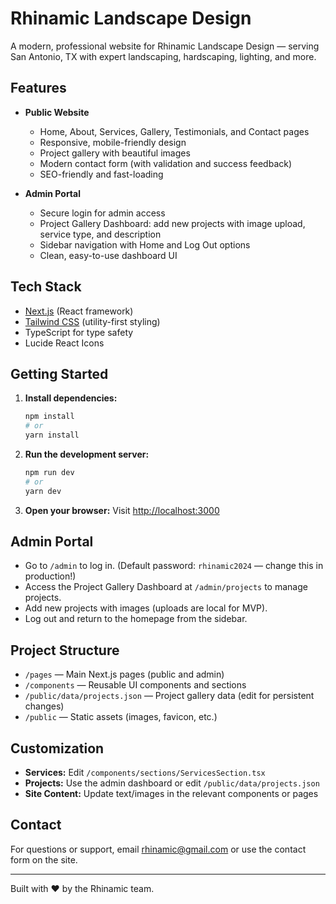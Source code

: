 # Rhinamic Landscape Design

A modern, professional website for Rhinamic Landscape Design — serving San Antonio, TX with expert landscaping, hardscaping, lighting, and more.

## Features

- **Public Website**
  - Home, About, Services, Gallery, Testimonials, and Contact pages
  - Responsive, mobile-friendly design
  - Project gallery with beautiful images
  - Modern contact form (with validation and success feedback)
  - SEO-friendly and fast-loading

- **Admin Portal**
  - Secure login for admin access
  - Project Gallery Dashboard: add new projects with image upload, service type, and description
  - Sidebar navigation with Home and Log Out options
  - Clean, easy-to-use dashboard UI

## Tech Stack

- [Next.js](https://nextjs.org/) (React framework)
- [Tailwind CSS](https://tailwindcss.com/) (utility-first styling)
- TypeScript for type safety
- Lucide React Icons

## Getting Started

1. **Install dependencies:**
   ```bash
   npm install
   # or
   yarn install
   ```
2. **Run the development server:**
   ```bash
   npm run dev
   # or
   yarn dev
   ```
3. **Open your browser:**
   Visit [http://localhost:3000](http://localhost:3000)

## Admin Portal

- Go to `/admin` to log in. (Default password: `rhinamic2024` — change this in production!)
- Access the Project Gallery Dashboard at `/admin/projects` to manage projects.
- Add new projects with images (uploads are local for MVP).
- Log out and return to the homepage from the sidebar.

## Project Structure

- `/pages` — Main Next.js pages (public and admin)
- `/components` — Reusable UI components and sections
- `/public/data/projects.json` — Project gallery data (edit for persistent changes)
- `/public` — Static assets (images, favicon, etc.)

## Customization

- **Services:** Edit `/components/sections/ServicesSection.tsx`
- **Projects:** Use the admin dashboard or edit `/public/data/projects.json`
- **Site Content:** Update text/images in the relevant components or pages

## Contact

For questions or support, email [rhinamic@gmail.com](mailto:rhinamic@gmail.com) or use the contact form on the site.

---

Built with ❤️ by the Rhinamic team.